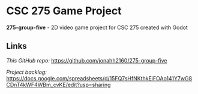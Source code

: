 # CSC 275 Game Project
**275-group-five** - 2D video game project for CSC 275 created with Godot

## Links
*This GitHub repo:* <https://github.com/jonahh2160/275-group-five>

*Project backlog:* <https://docs.google.com/spreadsheets/d/15FQ7sHfNKthkEiFOAo141Y7wG8CDnT4kWF4WBm_cvKE/edit?usp=sharing>
